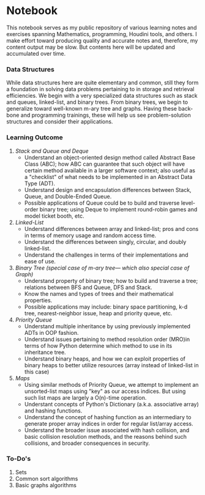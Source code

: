 # Notebook
This notebook serves as my public repository of various learning notes and exercises spanning Mathematics, programming, Houdini tools, and others. I make effort toward producing quality and accurate notes and, therefore, my content output may be slow. But contents here will be updated and accumulated over time. 


### Data Structures
While data structures here are quite elementary and common, still they form a foundation in solving data problems pertaining to in storage and retrieval efficiencies. We begin with a very specialized data structures such as stack and queues, linked-list, and binary trees. From binary trees, we begin to generalize toward well-known m-ary tree and graphs. Having these back-bone and programming trainings, these will help us see problem-solution structures and consider their applications.


### Learning Outcome
 1. _Stack and Queue and Deque_ 
    * Understand an object-oriented design method called Abstract Base Class (ABC); how ABC can guarantee that such object will have certain method available in a larger software context; also useful as a "checklist" of what needs to be implemented in an Abstract Data Type (ADT).
    * Understand design and encapsulation differences between Stack, Queue, and Double-Ended Queue.
    * Possible applications of Queue could be to build and traverse level-order binary tree; using Deque to implement round-robin games and model ticket booth, etc.
 1. _Linked-List_
    * Understand differences between array and linked-list; pros and cons in terms of memory usage and random access time.
    * Understand the differences between singly, circular, and doubly linked-list.
    * Understand the challenges in terms of their implementations and ease of use.
 1. _Binary Tree (special case of m-ary tree&mdash; which also special case of Graph)_
    * Understand property of binary tree; how to build and traverse a tree; relations between BFS and Queue, DFS and Stack.
    * Know the names and types of trees and their mathematical properties.
    * Possible applications may include: binary space partitioning, k-d tree, nearest-neighbor issue, heap and priority queue, etc.
 1. _Priority Queue_
    * Understand multiple inheritance by using previously implemented ADTs in OOP fashion.
    * Understand issues pertaining to method resolution order (MRO)in terms of how Python determine which method to use in its inheritance tree.
    * Understand binary heaps, and how we can exploit properties of binary heaps to better utilize resources (array instead of linked-list in this case)
 1. _Maps_
    * Using similar methods of Priority Queue, we attempt to implement an unsorted-list maps using "key" as our access indices. But using such list maps are largely a O(n)-time operation.
    * Understant concepts of Python's Dictionary (a.k.a. associative array) and hashing functions. 
    * Understand the concept of hashing function as an intermediary to generate proper array indices in order for regular list/array access.
    * Understand the broader issue associated with hash collision, and basic collision resolution methods, and the reasons behind such collisions, and broader consequences in security.


### To-Do's
 1. Sets
 1. Common sort algorithms
 1. Basic graphs algorithms
